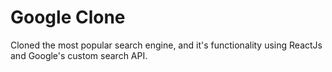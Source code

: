 # Google Clone

Cloned the most popular search engine, and it's functionality using ReactJs and Google's custom search API.
